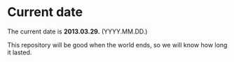 # Current date

The current date is **2013.03.29.** (YYYY.MM.DD.)

This repository will be good when the world ends, so we will know how long it lasted.